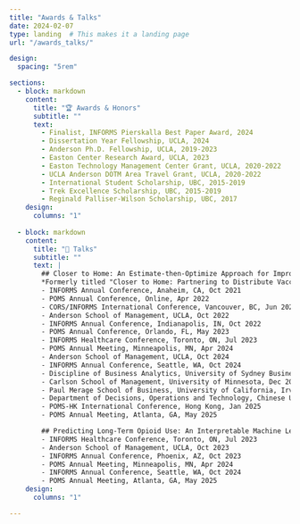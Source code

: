 ```yaml
---
title: "Awards & Talks"
date: 2024-02-07
type: landing  # This makes it a landing page
url: "/awards_talks/"

design:
  spacing: "5rem"

sections:
  - block: markdown
    content:
      title: "🏆 Awards & Honors"
      subtitle: ""
      text:
        - Finalist, INFORMS Pierskalla Best Paper Award, 2024
        - Dissertation Year Fellowship, UCLA, 2024
        - Anderson Ph.D. Fellowship, UCLA, 2019-2023
        - Easton Center Research Award, UCLA, 2023
        - Easton Technology Management Center Grant, UCLA, 2020-2022
        - UCLA Anderson DOTM Area Travel Grant, UCLA, 2020-2022
        - International Student Scholarship, UBC, 2015-2019
        - Trek Excellence Scholarship, UBC, 2015-2019
        - Reginald Palliser-Wilson Scholarship, UBC, 2017
    design:
      columns: "1"
      
  - block: markdown
    content:
      title: "🎤 Talks"
      subtitle: ""
      text: |
        ## Closer to Home: An Estimate-then-Optimize Approach for Improving Access to Healthcare Services
        *Formerly titled "Closer to Home: Partnering to Distribute Vaccinations under Spatially Heterogeneous Demand"*
        - INFORMS Annual Conference, Anaheim, CA, Oct 2021  
        - POMS Annual Conference, Online, Apr 2022  
        - CORS/INFORMS International Conference, Vancouver, BC, Jun 2022  
        - Anderson School of Management, UCLA, Oct 2022  
        - INFORMS Annual Conference, Indianapolis, IN, Oct 2022  
        - POMS Annual Conference, Orlando, FL, May 2023  
        - INFORMS Healthcare Conference, Toronto, ON, Jul 2023  
        - POMS Annual Meeting, Minneapolis, MN, Apr 2024  
        - Anderson School of Management, UCLA, Oct 2024  
        - INFORMS Annual Conference, Seattle, WA, Oct 2024  
        - Discipline of Business Analytics, University of Sydney Business School, Nov 2024  
        - Carlson School of Management, University of Minnesota, Dec 2024  
        - Paul Merage School of Business, University of California, Irvine, Dec 2024  
        - Department of Decisions, Operations and Technology, Chinese University of Hong Kong, Dec 2024  
        - POMS-HK International Conference, Hong Kong, Jan 2025  
        - POMS Annual Meeting, Atlanta, GA, May 2025  

        ## Predicting Long-Term Opioid Use: An Interpretable Machine Learning Approach
        - INFORMS Healthcare Conference, Toronto, ON, Jul 2023  
        - Anderson School of Management, UCLA, Oct 2023  
        - INFORMS Annual Conference, Phoenix, AZ, Oct 2023  
        - POMS Annual Meeting, Minneapolis, MN, Apr 2024  
        - INFORMS Annual Conference, Seattle, WA, Oct 2024  
        - POMS Annual Meeting, Atlanta, GA, May 2025  
    design:
      columns: "1"

---
```

